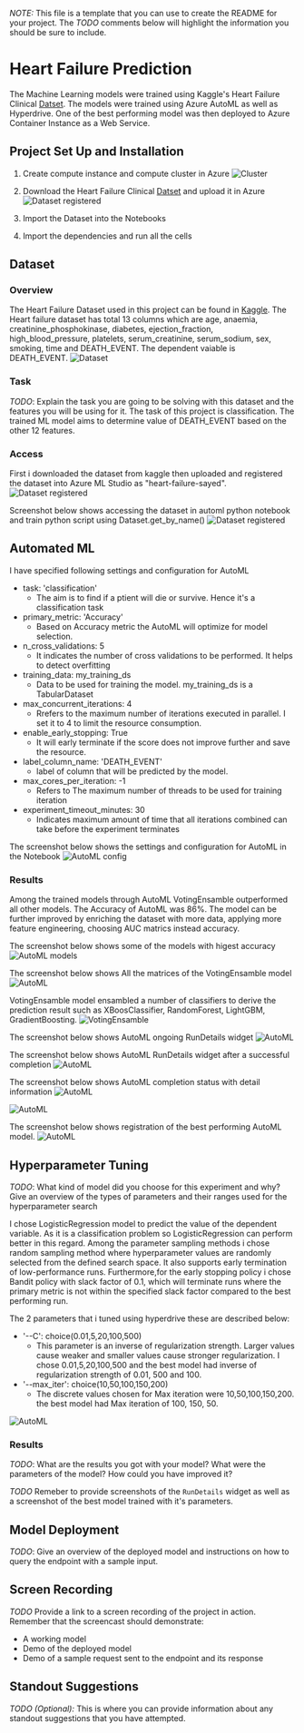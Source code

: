 *NOTE:* This file is a template that you can use to create the README for your project. The *TODO* comments below will highlight the information you should be sure to include.

# Heart Failure Prediction

The Machine Learning models were trained using Kaggle's Heart Failure Clinical [Datset](https://www.kaggle.com/andrewmvd/heart-failure-clinical-data). The models were trained using Azure AutoML as well as Hyperdrive. One of the best performing model was then deployed to Azure Container Instance as a Web Service.

## Project Set Up and Installation

  1. Create compute instance and compute cluster in Azure
      ![Cluster](https://github.com/sayed6201/capstone_ML_Azure_nano_degree_/blob/master/screenshots/cluster.png "Created compute cluster configuration")
         
  2. Download the Heart Failure Clinical [Datset](https://www.kaggle.com/andrewmvd/heart-failure-clinical-data) and upload it in Azure
      ![Dataset registered](https://github.com/sayed6201/capstone_ML_Azure_nano_degree_/blob/master/screenshots/dataset_create.PNG "Uloading dataset from local to Azure")
      
  3. Import the Dataset into the Notebooks
  
  4. Import the dependencies and run all the cells

## Dataset

### Overview
The Heart Failure Dataset used in this project can be found in [Kaggle](https://www.kaggle.com/andrewmvd/heart-failure-clinical-data). The Heart failure dataset has total 13 columns which are age, anaemia, creatinine_phosphokinase, diabetes, ejection_fraction, high_blood_pressure,	platelets, serum_creatinine,	serum_sodium, sex,	smoking,	time and	DEATH_EVENT. The dependent vaiable is DEATH_EVENT.
  ![Dataset ](https://github.com/sayed6201/capstone_ML_Azure_nano_degree_/blob/master/screenshots/database_excel.PNG "Heart Failure Dataset")

### Task
*TODO*: Explain the task you are going to be solving with this dataset and the features you will be using for it.
The task of this project is classification. The trained ML model aims to determine value of DEATH_EVENT based on the other 12 features. 


### Access

First i downloaded the dataset from kaggle then uploaded and registered the dataset into Azure ML Studio as "heart-failure-sayed".
![Dataset registered](https://github.com/sayed6201/capstone_ML_Azure_nano_degree_/blob/master/screenshots/dataset_overview.png "Dataset")

Screenshot below shows accessing the dataset in automl python notebook and train python script using Dataset.get_by_name()
![Dataset registered](https://github.com/sayed6201/capstone_ML_Azure_nano_degree_/blob/master/screenshots/dataset_access_automl.PNG "Accessing dataset in notebook")


## Automated ML

I have specified following settings and configuration for AutoML 
   * task: 'classification' 
        * The aim is to find if a ptient will die or survive. Hence it's a classification task
   * primary_metric: 'Accuracy' 
        * Based on Accuracy metric the AutoML will optimize for model selection. 
   * n_cross_validations: 5
        * It indicates the number of cross validations to be performed. It helps to detect overfitting
   * training_data: my_training_ds 
        * Data to be used for training the model. my_training_ds is a TabularDataset
   * max_concurrent_iterations: 4
        * Rrefers to the maximum number of iterations executed in parallel. I set it to 4 to limit the resource consumption.
   * enable_early_stopping: True
        * It will early terminate if the score does not improve further and save the resource. 
   * label_column_name: 'DEATH_EVENT'
        * label of column that will be predicted by the model.
   * max_cores_per_iteration: -1
        * Refers to The maximum number of threads to be used for training iteration
   * experiment_timeout_minutes: 30
        * Indicates maximum amount of time that all iterations combined can take before the experiment terminates
   
   The screenshot below shows the settings and configuration for AutoML in the Notebook
   ![AutoML config](https://github.com/sayed6201/capstone_ML_Azure_nano_degree_/blob/master/screenshots/automl_config_settings.PNG "Settings and Config for AutoML")

### Results

Among the trained models through AutoML VotingEnsamble outperformed all other models. The Accuracy of AutoML was 86%. The model can be further improved by enriching the dataset with more data, applying more feature engineering, choosing AUC matrics instead accuracy.

  The screenshot below shows some of the models with higest accuracy
  ![AutoML models](https://github.com/sayed6201/capstone_ML_Azure_nano_degree_/blob/master/screenshots/automl_models.png "Trained Models through AutoML")
  
  The screenshot below shows All the matrices of the VotingEnsamble model
  ![AutoML](https://github.com/sayed6201/capstone_ML_Azure_nano_degree_/blob/master/screenshots/best_model_automl_mterics.png "Best Model metrics")
  
  VotingEnsamble model ensambled a number of classifiers to derive the prediction result such as XBoosClassifier, RandomForest, LightGBM, GradientBoosting.
  ![VotingEnsamble](https://github.com/sayed6201/capstone_ML_Azure_nano_degree_/blob/master/screenshots/tags_bestmodel_automl.PNG "VotingEnsamble Model Detail")
  
  The screenshot below shows AutoML ongoing RunDetails widget
  ![AutoML](https://github.com/sayed6201/capstone_ML_Azure_nano_degree_/blob/master/screenshots/rundetail_running.png "AutoML RunDetails Running")
  
  The screenshot below shows AutoML RunDetails widget after a successful completion
  ![AutoML](https://github.com/sayed6201/capstone_ML_Azure_nano_degree_/blob/master/screenshots/runwidget_automl.png "AutoML RunDetails Completed")
  
  The screenshot below shows AutoML completion status with detail information
  ![AutoML](https://github.com/sayed6201/capstone_ML_Azure_nano_degree_/blob/master/screenshots/automl_completed.png "AutoML Completed")
  
  ![AutoML](https://github.com/sayed6201/capstone_ML_Azure_nano_degree_/blob/master/screenshots/accuracy_plot_automl.png "AutoML Run Accuracy Plot")
  
  The screenshot below shows registration of the best performing AutoML model. 
  ![AutoML](https://github.com/sayed6201/capstone_ML_Azure_nano_degree_/blob/master/screenshots/registering_automl.PNG "AutoML Run Accuracy Plot")
  

## Hyperparameter Tuning
*TODO*: What kind of model did you choose for this experiment and why? Give an overview of the types of parameters and their ranges used for the hyperparameter search

I chose LogisticRegression model to predict the value of the dependent variable. As it is a classification problem so LogisticRegression can perform better in this regard. 
Among the parameter sampling methods i chose random sampling method where hyperparameter values are randomly selected from the defined search space. It also supports early termination of low-performance runs. Furthermore,for the early stopping policy i chose Bandit policy with slack factor of 0.1, which will terminate runs where the primary metric is not within the specified slack factor compared to the best performing run.

The 2 parameters that i tuned using hyperdrive these are described below:
  * '--C': choice(0.01,5,20,100,500)
       * This parameter is an inverse of regularization strength. Larger values cause weaker and smaller values cause stronger regularization. I chose 0.01,5,20,100,500 and the best model had inverse of regularization strength of 0.01, 500 and 100.
  * '--max_iter': choice(10,50,100,150,200)
       * The discrete values chosen for Max iteration were 10,50,100,150,200. the best model had Max iteration of 100, 150, 50.
          
  ![AutoML](https://github.com/sayed6201/capstone_ML_Azure_nano_degree_/blob/master/screenshots/ps.PNG "Specifying parameter sampler")
          
### Results
*TODO*: What are the results you got with your model? What were the parameters of the model? How could you have improved it?


*TODO* Remeber to provide screenshots of the `RunDetails` widget as well as a screenshot of the best model trained with it's parameters.

## Model Deployment
*TODO*: Give an overview of the deployed model and instructions on how to query the endpoint with a sample input.

## Screen Recording
*TODO* Provide a link to a screen recording of the project in action. Remember that the screencast should demonstrate:
- A working model
- Demo of the deployed  model
- Demo of a sample request sent to the endpoint and its response

## Standout Suggestions
*TODO (Optional):* This is where you can provide information about any standout suggestions that you have attempted.
